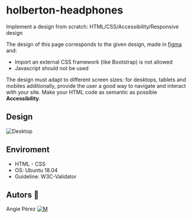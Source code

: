 # holberton-headphones

Implement a design from scratch: HTML/CSS/Accessibility/Responsive design

The design of this page corresponds to the given design, made in [figma](https://www.figma.com/file/gkWRcFqkwtruWZgSfnnHF0/Holberton-School-Headphone-company?node-id=0%3A1)
and:

* Import an external CSS framework (like Bootstrap) is not allowed
* Javascript should not be used

The design must adapt to different screen sizes: for desktops, tablets and mobiles
additionally, provide the user a good way to navigate and interact with your site. Make your HTML code as semantic as possible **Accessibility**.

## Design

![Desktop](https://holbertonintranet.s3.amazonaws.com/uploads/medias/2020/2/60df485eb772ecbad54a.jpg?X-Amz-Algorithm=AWS4-HMAC-SHA256&X-Amz-Credential=AKIARDDGGGOUWMNL5ANN%2F20210607%2Fus-east-1%2Fs3%2Faws4_request&X-Amz-Date=20210607T231334Z&X-Amz-Expires=86400&X-Amz-SignedHeaders=host&X-Amz-Signature=750fac358783ab2a241a4533dda58c5c9e3b0b9fd5ae718fe9e8797c327de1a2)

## Enviroment

* HTML - CSS
* OS: Ubuntu 18.04
* Guideline: W3C-Validator

## Autors :ribbon:

 Angie Pérez [![M](https://upload.wikimedia.org/wikipedia/fr/thumb/c/c8/Twitter_Bird.svg/30px-Twitter_Bird.svg.png)](https://twitter.com/xiommyperez)
